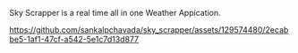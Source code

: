 Sky Scrapper is a real time all in one Weather Appication.


https://github.com/sankalpchavada/sky_scrapper/assets/129574480/2ecabbe5-1af1-47cf-a542-5e1c7d13d877

